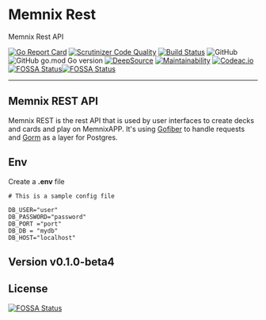 # Memnix Rest

Memnix Rest API

[![Go Report Card](https://goreportcard.com/badge/github.com/memnix/memnixrest)](https://goreportcard.com/report/github.com/memnix/memnixrest) [![Scrutinizer Code Quality](https://scrutinizer-ci.com/g/memnix/memnix-rest/badges/quality-score.png?b=main)](https://scrutinizer-ci.com/g/memnix/memnix-rest/?branch=main) [![Build Status](https://scrutinizer-ci.com/g/memnix/memnix-rest/badges/build.png?b=main)](https://scrutinizer-ci.com/g/memnix/memnix-rest/build-status/main) ![GitHub](https://img.shields.io/github/license/Memnix/memnix-rest?style=flat-square) ![GitHub go.mod Go version](https://img.shields.io/github/go-mod/go-version/memnix/memnix-rest?style=flat-square) [![DeepSource](https://deepsource.io/gh/memnix/memnix-rest.svg/?label=active+issues&token=jIwgCj7nvzKqjNGXfdGIQwvJ)](https://deepsource.io/gh/memnix/memnix-rest/?ref=repository-badge) [![Maintainability](https://api.codeclimate.com/v1/badges/7d4403b2b97cf390983f/maintainability)](https://codeclimate.com/github/memnix/memnix-rest/maintainability) [![Codeac.io](https://static.codeac.io/badges/2-413846692.svg "Codeac.io")](https://app.codeac.io/github/memnix/memnix-rest)
[![FOSSA Status](https://app.fossa.com/api/projects/git%2Bgithub.com%2Fmemnix%2Fmemnix-rest.svg?type=shield)](https://app.fossa.com/projects/git%2Bgithub.com%2Fmemnix%2Fmemnix-rest?ref=badge_shield)[![FOSSA Status](https://app.fossa.com/api/projects/git%2Bgithub.com%2Fmemnix%2Fmemnix-rest.svg?type=shield&issueType=security)](https://app.fossa.com/projects/git%2Bgithub.com%2Fmemnix%2Fmemnix-rest?ref=badge_shield)

---

## Memnix REST API

Memnix REST is the rest API that is used by user interfaces to create decks and cards and play on MemnixAPP. It's
using [Gofiber](https://github.com/gofiber/fiber) to
handle requests and [Gorm](https://github.com/go-gorm/gorm) as a layer for Postgres.

## Env

Create a **.env** file

```env
# This is a sample config file

DB_USER="user"
DB_PASSWORD="password"
DB_PORT ="port"
DB_DB = "mydb"
DB_HOST="localhost"
```

## Version v0.1.0-beta4


## License
[![FOSSA Status](https://app.fossa.com/api/projects/git%2Bgithub.com%2Fmemnix%2Fmemnix-rest.svg?type=large)](https://app.fossa.com/projects/git%2Bgithub.com%2Fmemnix%2Fmemnix-rest?ref=badge_large)